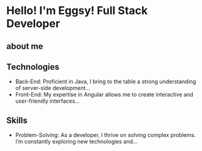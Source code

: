  # Hello! I'm Eggsy! Full Stack Developer

 ## about me
 
 ## Technologies
- Back-End: Proficient in Java, I bring to the table a strong understanding of server-side development...
- Front-End: My expertise in Angular allows me to create interactive and user-friendly interfaces...
 ## Skills
- Problem-Solving: As a developer, I thrive on solving complex problems. I’m constantly exploring new technologies and...
